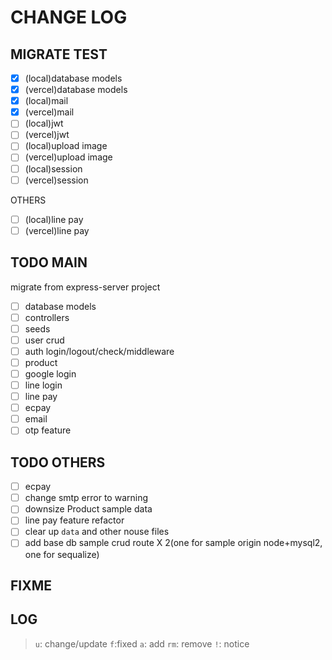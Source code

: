 # CHANGE LOG

## MIGRATE TEST

- [x] (local)database models
- [x] (vercel)database models
- [x] (local)mail
- [x] (vercel)mail
- [ ] (local)jwt
- [ ] (vercel)jwt
- [ ] (local)upload image
- [ ] (vercel)upload image
- [ ] (local)session
- [ ] (vercel)session

OTHERS

- [ ] (local)line pay
- [ ] (vercel)line pay

## TODO MAIN

migrate from express-server project

- [ ] database models
- [ ] controllers
- [ ] seeds
- [ ] user crud
- [ ] auth login/logout/check/middleware
- [ ] product
- [ ] google login
- [ ] line login
- [ ] line pay
- [ ] ecpay
- [ ] email
- [ ] otp feature

## TODO OTHERS 

- [ ] ecpay
- [ ] change smtp error to warning
- [ ] downsize Product sample data
- [ ] line pay feature refactor
- [ ] clear up `data` and other nouse files
- [ ] add base db sample crud route X 2(one for sample origin node+mysql2, one for sequalize)

## FIXME

## LOG

> `u`: change/update `f`:fixed `a`: add `rm`: remove `!`: notice

